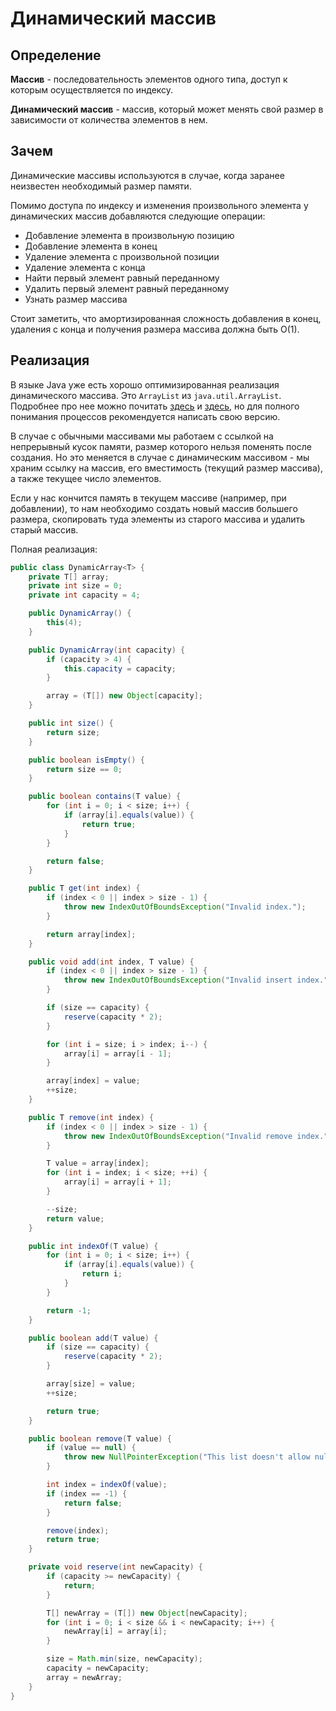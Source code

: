 # Динамический массив

## Определение

**Массив** - последовательность элементов одного типа, доступ к которым осуществляется по индексу.

**Динамический массив** - массив, который может менять свой размер в зависимости от количества элементов в нем.

## Зачем

Динамические массивы используются в случае, когда заранее неизвестен необходимый размер памяти. 

Помимо доступа по индексу и изменения произвольного элемента у динамических массив добавляются следующие операции:
* Добавление элемента в произвольную позицию 
* Добавление элемента в конец
* Удаление элемента с произвольной позиции
* Удаление элемента с конца
* Найти первый элемент равный переданному
* Удалить первый элемент равный переданному
* Узнать размер массива

Стоит заметить, что амортизированная сложность добавления в конец, удаления с конца и получения размера массива должна быть О(1).

## Реализация 

В языке Java уже есть хорошо оптимизированная реализация динамического массива. Это `ArrayList` из `java.util.ArrayList`. Подробнее про нее можно почитать [здесь](../../collections/list/intro.md) и [здесь](../../collections/list/array_list.md), но для полного понимания процессов рекомендуется написать свою версию.

В случае с обычными массивами мы работаем с ссылкой на непрерывный кусок памяти, размер которого нельзя поменять после создания. Но это меняется в случае с динамическим массивом - мы храним ссылку на массив, его вместимость (текущий размер массива), а также текущее число элементов.

Если у нас кончится память в текущем массиве (например, при добавлении), то нам необходимо создать новый массив большего размера, скопировать туда элементы из старого массива и удалить старый массив.

Полная реализация:

```java
public class DynamicArray<T> {
    private T[] array;
    private int size = 0;
    private int capacity = 4;

    public DynamicArray() {
        this(4);
    }

    public DynamicArray(int capacity) {
        if (capacity > 4) {
            this.capacity = capacity;
        }

        array = (T[]) new Object[capacity];
    }

    public int size() {
        return size;
    }

    public boolean isEmpty() {
        return size == 0;
    }

    public boolean contains(T value) {
        for (int i = 0; i < size; i++) {
            if (array[i].equals(value)) {
                return true;
            }
        }

        return false;
    }

    public T get(int index) {
        if (index < 0 || index > size - 1) {
            throw new IndexOutOfBoundsException("Invalid index.");
        }

        return array[index];
    }

    public void add(int index, T value) {
        if (index < 0 || index > size - 1) {
            throw new IndexOutOfBoundsException("Invalid insert index.");
        }

        if (size == capacity) {
            reserve(capacity * 2);
        }

        for (int i = size; i > index; i--) {
            array[i] = array[i - 1];
        }

        array[index] = value;
        ++size;
    }

    public T remove(int index) {
        if (index < 0 || index > size - 1) {
            throw new IndexOutOfBoundsException("Invalid remove index.");
        }

        T value = array[index];
        for (int i = index; i < size; ++i) {
            array[i] = array[i + 1];
        }

        --size;
        return value;
    }

    public int indexOf(T value) {
        for (int i = 0; i < size; i++) {
            if (array[i].equals(value)) {
                return i;
            }
        }

        return -1;
    }

    public boolean add(T value) {
        if (size == capacity) {
            reserve(capacity * 2);
        }

        array[size] = value;
        ++size;

        return true;
    }

    public boolean remove(T value) {
        if (value == null) {
            throw new NullPointerException("This list doesn't allow null elements.");
        }

        int index = indexOf(value);
        if (index == -1) {
            return false;
        }

        remove(index);
        return true;
    }

    private void reserve(int newCapacity) {
        if (capacity >= newCapacity) {
            return;
        }

        T[] newArray = (T[]) new Object[newCapacity];
        for (int i = 0; i < size && i < newCapacity; i++) {
            newArray[i] = array[i];
        }

        size = Math.min(size, newCapacity);
        capacity = newCapacity;
        array = newArray;
    }
}
```